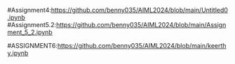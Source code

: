 #Assignment4:https://github.com/benny035/AIML2024/blob/main/Untitled0.ipynb
#Assignment5.2:https://github.com/benny035/AIML2024/blob/main/Assignment_5_2.ipynb

#ASSIGNMENT6:https://github.com/benny035/AIML2024/blob/main/keerthy.ipynb
